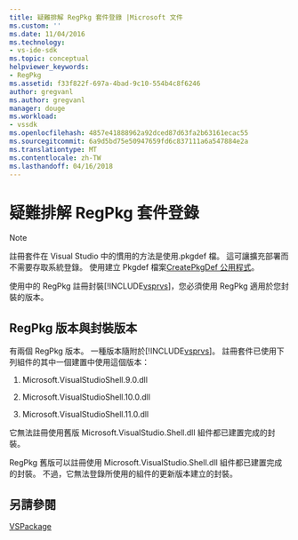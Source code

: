 ```yaml
---
title: 疑難排解 RegPkg 套件登錄 |Microsoft 文件
ms.custom: ''
ms.date: 11/04/2016
ms.technology:
- vs-ide-sdk
ms.topic: conceptual
helpviewer_keywords:
- RegPkg
ms.assetid: f33f822f-697a-4bad-9c10-554b4c8f6246
author: gregvanl
ms.author: gregvanl
manager: douge
ms.workload:
- vssdk
ms.openlocfilehash: 4857e41888962a92dced87d63fa2b63161ecac55
ms.sourcegitcommit: 6a9d5bd75e50947659fd6c837111a6a547884e2a
ms.translationtype: MT
ms.contentlocale: zh-TW
ms.lasthandoff: 04/16/2018
---
```

# <a name="troubleshooting-regpkg-package-registration"></a>疑難排解 RegPkg 套件登錄
> [!NOTE]
>  註冊套件在 Visual Studio 中的慣用的方法是使用.pkgdef 檔。 這可讓擴充部署而不需要存取系統登錄。 使用建立 Pkgdef 檔案[CreatePkgDef 公用程式](../../extensibility/internals/createpkgdef-utility.md)。  
  
 使用中的 RegPkg 註冊封裝[!INCLUDE[vsprvs](../../code-quality/includes/vsprvs_md.md)]，您必須使用 RegPkg 適用於您封裝的版本。  
  
## <a name="regpkg-versions-related-to-package-versions"></a>RegPkg 版本與封裝版本  
 有兩個 RegPkg 版本。 一種版本隨附於[!INCLUDE[vsprvs](../../code-quality/includes/vsprvs_md.md)]。 註冊套件已使用下列組件的其中一個建置中使用這個版本：  
  
1.  Microsoft.VisualStudioShell.9.0.dll  
  
2.  Microsoft.VisualStudioShell.10.0.dll  
  
3.  Microsoft.VisualStudioShell.11.0.dll  
  
 它無法註冊使用舊版 Microsoft.VisualStudio.Shell.dll 組件都已建置完成的封裝。  
  
 RegPkg 舊版可以註冊使用 Microsoft.VisualStudio.Shell.dll 組件都已建置完成的封裝。 不過，它無法登錄所使用的組件的更新版本建立的封裝。  
  
## <a name="see-also"></a>另請參閱  
 [VSPackage](../../extensibility/internals/vspackages.md)